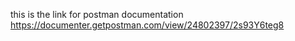 this is the link for postman documentation     https://documenter.getpostman.com/view/24802397/2s93Y6teg8 